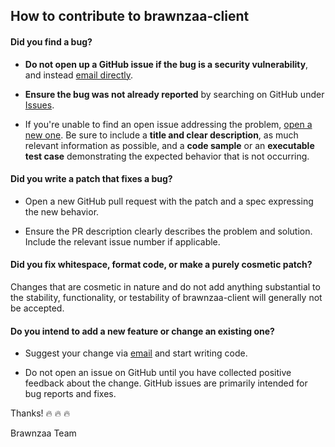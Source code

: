 ## How to contribute to brawnzaa-client

#### **Did you find a bug?**

- **Do not open up a GitHub issue if the bug is a security vulnerability**, and instead [email directly](dev@brawnzaa.com).

- **Ensure the bug was not already reported** by searching on GitHub under [Issues](https://github.com/matjack9/brawnzaa-client/issues).

- If you're unable to find an open issue addressing the problem, [open a new one](https://github.com/matjack9/brawnzaa-client/issues/new). Be sure to include a **title and clear description**, as much relevant information as possible, and a **code sample** or an **executable test case** demonstrating the expected behavior that is not occurring.

#### **Did you write a patch that fixes a bug?**

- Open a new GitHub pull request with the patch and a spec expressing the new behavior.

- Ensure the PR description clearly describes the problem and solution. Include the relevant issue number if applicable.

#### **Did you fix whitespace, format code, or make a purely cosmetic patch?**

Changes that are cosmetic in nature and do not add anything substantial to the stability, functionality, or testability of brawnzaa-client will generally not be accepted.

#### **Do you intend to add a new feature or change an existing one?**

- Suggest your change via [email](dev@brawnzaa.com) and start writing code.

- Do not open an issue on GitHub until you have collected positive feedback about the change. GitHub issues are primarily intended for bug reports and fixes.

Thanks! :fire: :fire: :fire:

Brawnzaa Team
